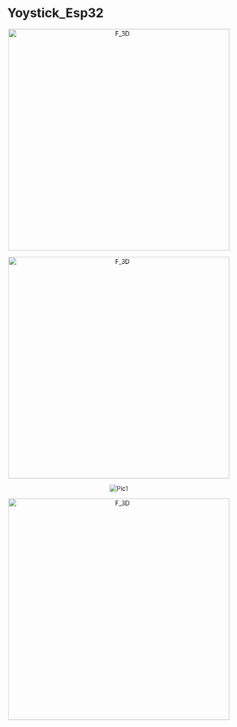 # Yoystick_Esp32
<p align="center">
  <img src="https://github.com/Trongnguyen004/Yoystick_Esp32/assets/137270832/705a848b-7723-492b-9d96-55c484137a07" alt="F_3D" width="500">
</p>

<p align="center">
  <img src="https://github.com/Trongnguyen004/Yoystick_Esp32/assets/137270832/70095165-19d5-4a5e-9133-0f66a883bc5e" alt="F_3D" width="500">
</p>



<p align="center">
  <img src="https://github.com/Trongnguyen004/Yoystick_Esp32/assets/137270832/501d87df-ccd2-45fa-85be-3063181288e9" alt="Pic1">
</p>

<p align="center">
  <img src="https://github.com/Trongnguyen004/Yoystick_Esp32/assets/137270832/33f82fae-8a4b-4dd5-9a90-5242ded59f46" alt="F_3D" width="500">
</p>

